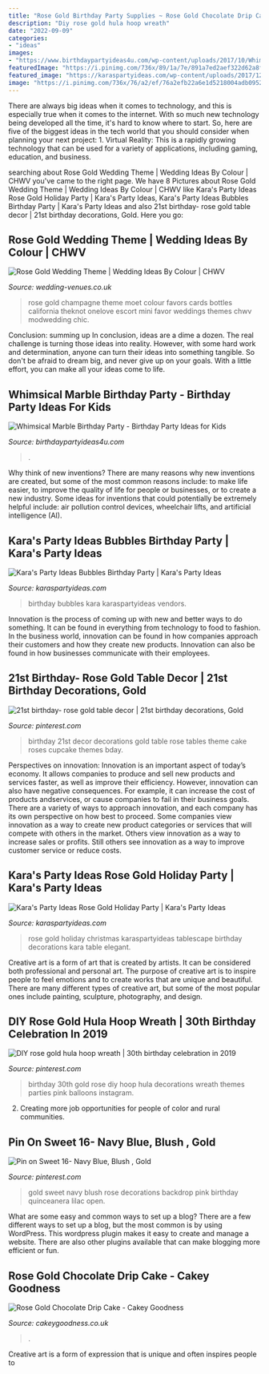 ```yaml
---
title: "Rose Gold Birthday Party Supplies ~ Rose Gold Chocolate Drip Cake"
description: "Diy rose gold hula hoop wreath"
date: "2022-09-09"
categories:
- "ideas"
images:
- "https://www.birthdaypartyideas4u.com/wp-content/uploads/2017/10/Whimsical-Marble-Birthday-Party-Shimmering-Decorations.jpg"
featuredImage: "https://i.pinimg.com/736x/89/1a/7e/891a7ed2aef322d62a8f77893ac5097d.jpg"
featured_image: "https://karaspartyideas.com/wp-content/uploads/2017/12/Rose-Gold-Holiday-Party-via-Karas-Party-Ideas-KarasPartyIdeas.com14.jpeg"
image: "https://i.pinimg.com/736x/76/a2/ef/76a2efb22a6e1d5218004adb0952dd7e.jpg"
---
```



There are always big ideas when it comes to technology, and this is especially true when it comes to the internet. With so much new technology being developed all the time, it's hard to know where to start. So, here are five of the biggest ideas in the tech world that you should consider when planning your next project: 1. Virtual Reality: This is a rapidly growing technology that can be used for a variety of applications, including gaming, education, and business.

	

		
searching about Rose Gold Wedding Theme | Wedding Ideas By Colour | CHWV you've came to the right page. We have 8 Pictures about Rose Gold Wedding Theme | Wedding Ideas By Colour | CHWV like Kara&#039;s Party Ideas Rose Gold Holiday Party | Kara&#039;s Party Ideas, Kara&#039;s Party Ideas Bubbles Birthday Party | Kara&#039;s Party Ideas and also 21st birthday- rose gold table decor | 21st birthday decorations, Gold. Here you go:
		
    
## Rose Gold Wedding Theme | Wedding Ideas By Colour | CHWV

<img loading=lazy src="https://www.wedding-venues.co.uk/sites/default/files/16.wedding-ideas-colour-rose-gold-wedding-theme.jpg" onerror="this.onerror=null;this.src='https://tse4.mm.bing.net/th?id=OIP.cIq3QhkmY6lyynOUTztICgHaLH&amp;pid=15.1';" alt="Rose Gold Wedding Theme | Wedding Ideas By Colour | CHWV">

_Source: wedding-venues.co.uk_

>rose gold champagne theme moet colour favors cards bottles california theknot onelove escort mini favor weddings themes chwv modwedding chic. 

	

Conclusion: summing up
In conclusion, ideas are a dime a dozen. The real challenge is turning those ideas into reality. However, with some hard work and determination, anyone can turn their ideas into something tangible. So don't be afraid to dream big, and never give up on your goals. With a little effort, you can make all your ideas come to life.

    
## Whimsical Marble Birthday Party - Birthday Party Ideas For Kids

<img loading=lazy src="https://www.birthdaypartyideas4u.com/wp-content/uploads/2017/10/Whimsical-Marble-Birthday-Party-Shimmering-Decorations.jpg" onerror="this.onerror=null;this.src='https://tse3.mm.bing.net/th?id=OIP.ISiAjTOHZcMtTyIXgHIddgHaLG&amp;pid=15.1';" alt="Whimsical Marble Birthday Party - Birthday Party Ideas for Kids">

_Source: birthdaypartyideas4u.com_

>. 

	

Why think of new inventions?
There are many reasons why new inventions are created, but some of the most common reasons include: to make life easier, to improve the quality of life for people or businesses, or to create a new industry. Some ideas for inventions that could potentially be extremely helpful include: air pollution control devices, wheelchair lifts, and artificial intelligence (AI).

    
## Kara&#039;s Party Ideas Bubbles Birthday Party | Kara&#039;s Party Ideas

<img loading=lazy src="https://karaspartyideas.com/wp-content/uploads/2018/06/Bubbles-Birthday-Party-via-Karas-Party-Ideas-KarasPartyIdeas.com3_.jpg" onerror="this.onerror=null;this.src='https://tse3.mm.bing.net/th?id=OIP.fo_AaFJFBw0K4ULkVXVeHQHaJ3&amp;pid=15.1';" alt="Kara&#039;s Party Ideas Bubbles Birthday Party | Kara&#039;s Party Ideas">

_Source: karaspartyideas.com_

>birthday bubbles kara karaspartyideas vendors. 

	

Innovation is the process of coming up with new and better ways to do something. It can be found in everything from technology to food to fashion. In the business world, innovation can be found in how companies approach their customers and how they create new products. Innovation can also be found in how businesses communicate with their employees.

    
## 21st Birthday- Rose Gold Table Decor | 21st Birthday Decorations, Gold

<img loading=lazy src="https://i.pinimg.com/736x/89/1a/7e/891a7ed2aef322d62a8f77893ac5097d.jpg" onerror="this.onerror=null;this.src='https://tse1.mm.bing.net/th?id=OIP.HmXj9jnTP4LVun6YFMEGUQHaNK&amp;pid=15.1';" alt="21st birthday- rose gold table decor | 21st birthday decorations, Gold">

_Source: pinterest.com_

>birthday 21st decor decorations gold table rose tables theme cake roses cupcake themes bday. 

	

Perspectives on innovation:
Innovation is an important aspect of today’s economy. It allows companies to produce and sell new products and services faster, as well as improve their efficiency. However, innovation can also have negative consequences. For example, it can increase the cost of products andservices, or cause companies to fail in their business goals. There are a variety of ways to approach innovation, and each company has its own perspective on how best to proceed. Some companies view innovation as a way to create new product categories or services that will compete with others in the market. Others view innovation as a way to increase sales or profits. Still others see innovation as a way to improve customer service or reduce costs.

    
## Kara&#039;s Party Ideas Rose Gold Holiday Party | Kara&#039;s Party Ideas

<img loading=lazy src="https://karaspartyideas.com/wp-content/uploads/2017/12/Rose-Gold-Holiday-Party-via-Karas-Party-Ideas-KarasPartyIdeas.com14.jpeg" onerror="this.onerror=null;this.src='https://tse4.mm.bing.net/th?id=OIP._KPGa3_E5LCT56zeqedGkwHaLH&amp;pid=15.1';" alt="Kara&#039;s Party Ideas Rose Gold Holiday Party | Kara&#039;s Party Ideas">

_Source: karaspartyideas.com_

>rose gold holiday christmas karaspartyideas tablescape birthday decorations kara table elegant. 

	

Creative art is a form of art that is created by artists. It can be considered both professional and personal art. The purpose of creative art is to inspire people to feel emotions and to create works that are unique and beautiful. There are many different types of creative art, but some of the most popular ones include painting, sculpture, photography, and design.

    
## DIY Rose Gold Hula Hoop Wreath | 30th Birthday Celebration In 2019

<img loading=lazy src="https://i.pinimg.com/736x/d2/e0/72/d2e0726cdce5592c9f00d6764338072f.jpg?b=t" onerror="this.onerror=null;this.src='https://tse2.mm.bing.net/th?id=OIP.t8OAo635Az9DO7UdiSIpyQHaNL&amp;pid=15.1';" alt="DIY rose gold hula hoop wreath | 30th birthday celebration in 2019">

_Source: pinterest.com_

>birthday 30th gold rose diy hoop hula decorations wreath themes parties pink balloons instagram. 

	

2. Creating more job opportunities for people of color and rural communities. 

    
## Pin On Sweet 16- Navy Blue, Blush , Gold

<img loading=lazy src="https://i.pinimg.com/736x/76/a2/ef/76a2efb22a6e1d5218004adb0952dd7e.jpg" onerror="this.onerror=null;this.src='https://tse3.mm.bing.net/th?id=OIP.X0iGGigDE3IdOAWaERJHmwHaJ3&amp;pid=15.1';" alt="Pin on Sweet 16- Navy Blue, Blush , Gold">

_Source: pinterest.com_

>gold sweet navy blush rose decorations backdrop pink birthday quinceanera lilac open. 

	

What are some easy and common ways to set up a blog?
There are a few different ways to set up a blog, but the most common is by using WordPress. This wordpress plugin makes it easy to create and manage a website. There are also other plugins available that can make blogging more efficient or fun.

    
## Rose Gold Chocolate Drip Cake - Cakey Goodness

<img loading=lazy src="http://www.cakeygoodness.co.uk/wp-content/uploads/2020/08/rose-gold-drip-cake-11.jpg" onerror="this.onerror=null;this.src='https://tse2.mm.bing.net/th?id=OIP.ZNSSguzYyp6CWdMLvE-M8QHaLn&amp;pid=15.1';" alt="Rose Gold Chocolate Drip Cake - Cakey Goodness">

_Source: cakeygoodness.co.uk_

>. 

	

Creative art is a form of expression that is unique and often inspires people to

